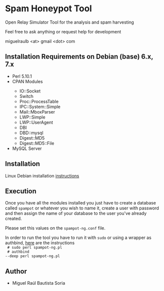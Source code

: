 <h1>Spam Honeypot Tool</h1>

Open Relay Simulator Tool for the analysis and spam harvesting

Feel free to ask anything or request help for development

miguelraulb &lt;at&gt; gmail &lt;dot&gt; com

<h2>Installation Requirements on Debian (base) 6.x, 7.x</h2>
<ul>
	<li>Perl 5.10.1</li>
	<li>CPAN Modules</li>
	<ul>
		<li>IO::Socket</li>
		<li>Switch</li>
		<li>Proc::ProcessTable</li>
		<li>IPC::System::Simple</li>
		<li>Mail::MboxParser</li>
		<li>LWP::Simple</li>
		<li>LWP::UserAgent</li>
		<li>DBI</li>
		<li>DBD::mysql</li>
		<li>Digest::MD5</li>
		<li>Digest::MD5::File</li>
	</ul>
	<li>MySQL Server</li>
</ul>
<h2>Installation</h2>
Linux Debian installation <a href="https://github.com/miguelraulb/spampot/blob/master/docs/linux_install.md">instructions</a>

<h2>Execution</h2>

Once you have all the modules installed you just have to create a database called <code>spampot</code> or whatever you wish to name it, create a user with password and then assign the name of your database to the user you've already created.

Please set this values on the <code>spampot-ng.conf</code> file.

In order to run the tool you have to run it with <code>sudo</code> or using a wrapper as authbind, <a href="http://mutelight.org/authbind">here</a> are the instructions
<br>
<code> # sudo perl spampot-ng.pl </code>
<br>
<code> # authbind --deep perl spampot-ng.pl </code>

<h2>Author</h2>
<ul>
	<li>Miguel Raúl Bautista Soria</li>
</ul>
